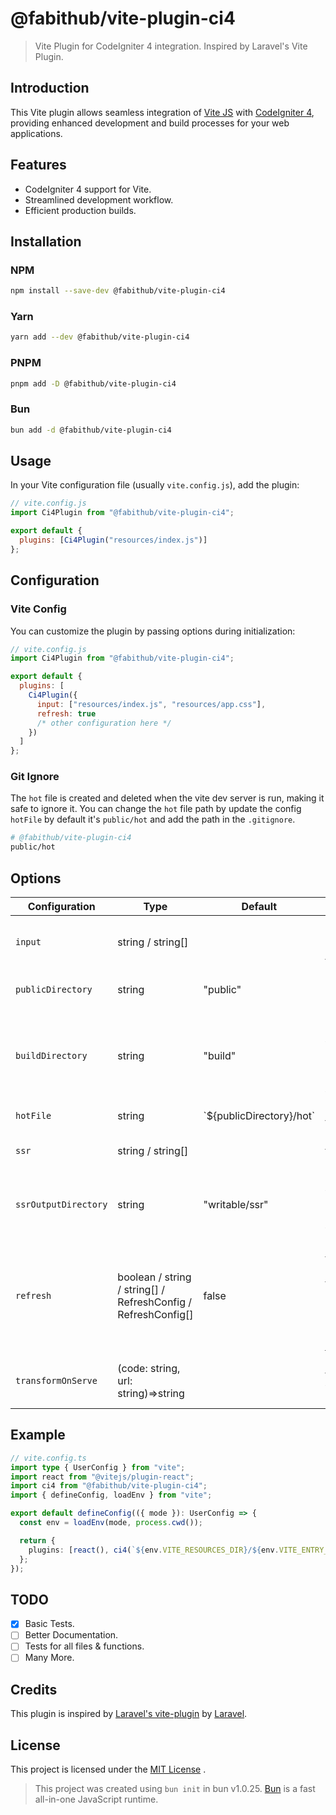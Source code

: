 # @fabithub/vite-plugin-ci4

> Vite Plugin for CodeIgniter 4 integration. Inspired by Laravel's Vite Plugin.

## Introduction

This Vite plugin allows seamless integration of [Vite JS](https://vitejs.dev/) with [CodeIgniter 4](https://codeigniter.com/), providing enhanced development and build processes for your web applications.

## Features

- CodeIgniter 4 support for Vite.
- Streamlined development workflow.
- Efficient production builds.

## Installation

### NPM

```bash
npm install --save-dev @fabithub/vite-plugin-ci4
```

### Yarn

```bash
yarn add --dev @fabithub/vite-plugin-ci4
```

### PNPM

```bash
pnpm add -D @fabithub/vite-plugin-ci4
```

### Bun

```bash
bun add -d @fabithub/vite-plugin-ci4
```

## Usage

In your Vite configuration file (usually `vite.config.js`), add the plugin:

```javascript
// vite.config.js
import Ci4Plugin from "@fabithub/vite-plugin-ci4";

export default {
  plugins: [Ci4Plugin("resources/index.js")]
};
```

## Configuration

### Vite Config

You can customize the plugin by passing options during initialization:

```javascript
// vite.config.js
import Ci4Plugin from "@fabithub/vite-plugin-ci4";

export default {
  plugins: [
    Ci4Plugin({
      input: ["resources/index.js", "resources/app.css"],
      refresh: true
      /* other configuration here */
    })
  ]
};
```

### Git Ignore

The `hot` file is created and deleted when the vite dev server is run, making it safe to ignore it. You can change the `hot` file path by update the config `hotFile` by default it's `public/hot` and add the path in the `.gitignore`.

```dockerfile
# @fabithub/vite-plugin-ci4
public/hot
```

## Options

| Configuration        | Type                                                          | Default                    | Description                                                                                                                                       |
| -------------------- | ------------------------------------------------------------- | -------------------------- | ------------------------------------------------------------------------------------------------------------------------------------------------- |
| `input`              | string / string[]                                             |                            | The path or paths of the entry points to compile.                                                                                                 |
| `publicDirectory`    | string                                                        | "public"                   | Project's public directory.                                                                                                                       |
| `buildDirectory`     | string                                                        | "build"                    | The public subdirectory where compiled assets should be written.                                                                                  |
| `hotFile`            | string                                                        | \`${publicDirectory}/hot\` | The path to the "hot" file.                                                                                                                       |
| `ssr`                | string / string[]                                             |                            | The path of the SSR entry point.                                                                                                                  |
| `ssrOutputDirectory` | string                                                        | "writable/ssr"             | The directory where the SSR bundle should be written.                                                                                             |
| `refresh`            | boolean / string / string[] / RefreshConfig / RefreshConfig[] | false                      | Configuration for performing full page refresh on blade (or other) file changes. [see more](https://github.com/ElMassimo/vite-plugin-full-reload) |
| `transformOnServe`   | (code: string, url: string)=>string                           |                            | Transform the code while serving.                                                                                                                 |

## Example

```typescript
// vite.config.ts
import type { UserConfig } from "vite";
import react from "@vitejs/plugin-react";
import ci4 from "@fabithub/vite-plugin-ci4";
import { defineConfig, loadEnv } from "vite";

export default defineConfig(({ mode }): UserConfig => {
  const env = loadEnv(mode, process.cwd());

  return {
    plugins: [react(), ci4(`${env.VITE_RESOURCES_DIR}/${env.VITE_ENTRY_FILE}`)]
  };
});
```

## TODO

- [x] Basic Tests.
- [ ] Better Documentation.
- [ ] Tests for all files & functions.
- [ ] Many More.

## Credits

This plugin is inspired by [Laravel's vite-plugin](https://github.com/laravel/vite-plugin) by [Laravel](https://laravel.com/).

## License

This project is licensed under the [MIT License](LICENSE.md) .

> This project was created using `bun init` in bun v1.0.25. [Bun](https://bun.sh) is a fast all-in-one JavaScript runtime.
